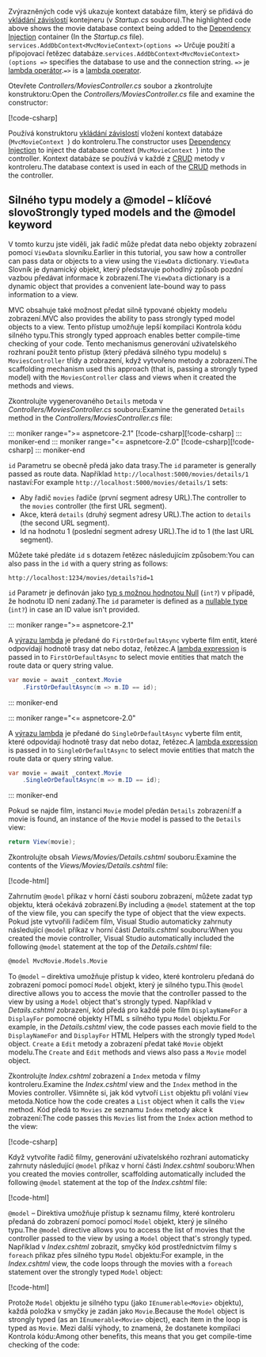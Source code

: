 <span data-ttu-id="de9a8-101">Zvýrazněných code výš ukazuje kontext databáze film, který se přidává do [vkládání závislostí](xref:fundamentals/dependency-injection) kontejneru (v *Startup.cs* souboru).</span><span class="sxs-lookup"><span data-stu-id="de9a8-101">The highlighted code above shows the movie database context being added to the [Dependency Injection](xref:fundamentals/dependency-injection) container (In the *Startup.cs* file).</span></span> <span data-ttu-id="de9a8-102">`services.AddDbContext<MvcMovieContext>(options =>` Určuje použití a připojovací řetězec databáze.</span><span class="sxs-lookup"><span data-stu-id="de9a8-102">`services.AddDbContext<MvcMovieContext>(options =>` specifies the database to use and the connection string.</span></span> <span data-ttu-id="de9a8-103">`=>` je [lambda operátor](/dotnet/articles/csharp/language-reference/operators/lambda-operator).</span><span class="sxs-lookup"><span data-stu-id="de9a8-103">`=>` is a [lambda operator](/dotnet/articles/csharp/language-reference/operators/lambda-operator).</span></span>

<span data-ttu-id="de9a8-104">Otevřete *Controllers/MoviesController.cs* soubor a zkontrolujte konstruktoru:</span><span class="sxs-lookup"><span data-stu-id="de9a8-104">Open the *Controllers/MoviesController.cs* file and examine the constructor:</span></span>

<!-- l.. Make copy of Movies controller because we comment out the initial index method and update it later  -->

[!code-csharp[](~/tutorials/first-mvc-app/start-mvc/sample/MvcMovie/Controllers/MC1.cs?name=snippet_1)] 

<span data-ttu-id="de9a8-105">Používá konstruktoru [vkládání závislostí](xref:fundamentals/dependency-injection) vložení kontext databáze (`MvcMovieContext `) do kontroleru.</span><span class="sxs-lookup"><span data-stu-id="de9a8-105">The constructor uses [Dependency Injection](xref:fundamentals/dependency-injection) to inject the database context (`MvcMovieContext `) into the controller.</span></span> <span data-ttu-id="de9a8-106">Kontext databáze se používá v každé z [CRUD](https://wikipedia.org/wiki/Create,_read,_update_and_delete) metody v kontroleru.</span><span class="sxs-lookup"><span data-stu-id="de9a8-106">The database context is used in each of the [CRUD](https://wikipedia.org/wiki/Create,_read,_update_and_delete) methods in the controller.</span></span>

<a name="strongly-typed-models-keyword-label"></a>
<a name="strongly-typed-models-and-the--keyword"></a>

## <a name="strongly-typed-models-and-the-model-keyword"></a><span data-ttu-id="de9a8-107">Silného typu modely a @model – klíčové slovo</span><span class="sxs-lookup"><span data-stu-id="de9a8-107">Strongly typed models and the @model keyword</span></span>

<span data-ttu-id="de9a8-108">V tomto kurzu jste viděli, jak řadič může předat data nebo objekty zobrazení pomocí `ViewData` slovníku.</span><span class="sxs-lookup"><span data-stu-id="de9a8-108">Earlier in this tutorial, you saw how a controller can pass data or objects to a view using the `ViewData` dictionary.</span></span> <span data-ttu-id="de9a8-109">`ViewData` Slovník je dynamický objekt, který představuje pohodlný způsob pozdní vazbou předávat informace k zobrazení.</span><span class="sxs-lookup"><span data-stu-id="de9a8-109">The `ViewData` dictionary is a dynamic object that provides a convenient late-bound way to pass information to a view.</span></span>

<span data-ttu-id="de9a8-110">MVC obsahuje také možnost předat silně typované objekty modelu zobrazení.</span><span class="sxs-lookup"><span data-stu-id="de9a8-110">MVC also provides the ability to pass strongly typed model objects to a view.</span></span> <span data-ttu-id="de9a8-111">Tento přístup umožňuje lepší kompilaci Kontrola kódu silného typu.</span><span class="sxs-lookup"><span data-stu-id="de9a8-111">This strongly typed approach enables better compile-time checking of your code.</span></span> <span data-ttu-id="de9a8-112">Tento mechanismus generování uživatelského rozhraní použít tento přístup (který předává silného typu modelu) s `MoviesController` třídy a zobrazení, když vytvořeno metody a zobrazení.</span><span class="sxs-lookup"><span data-stu-id="de9a8-112">The scaffolding mechanism used this approach (that is, passing a strongly typed model) with the `MoviesController` class and views when it created the methods and views.</span></span>

<span data-ttu-id="de9a8-113">Zkontrolujte vygenerovaného `Details` metoda v *Controllers/MoviesController.cs* souboru:</span><span class="sxs-lookup"><span data-stu-id="de9a8-113">Examine the generated `Details` method in the *Controllers/MoviesController.cs* file:</span></span>

::: moniker range=">= aspnetcore-2.1"
<span data-ttu-id="de9a8-114">[!code-csharp[](~/tutorials/first-mvc-app/start-mvc/sample/MvcMovie21/Controllers/MoviesController.cs?name=snippet_details)]</span><span class="sxs-lookup"><span data-stu-id="de9a8-114">[!code-csharp[](~/tutorials/first-mvc-app/start-mvc/sample/MvcMovie21/Controllers/MoviesController.cs?name=snippet_details)]</span></span>
::: moniker-end
::: moniker range="<= aspnetcore-2.0"
<span data-ttu-id="de9a8-115">[!code-csharp[](~/tutorials/first-mvc-app/start-mvc/sample/MvcMovie/Controllers/MoviesController.cs?name=snippet_details)]</span><span class="sxs-lookup"><span data-stu-id="de9a8-115">[!code-csharp[](~/tutorials/first-mvc-app/start-mvc/sample/MvcMovie/Controllers/MoviesController.cs?name=snippet_details)]</span></span>
::: moniker-end


<span data-ttu-id="de9a8-116">`id` Parametru se obecně předá jako data trasy.</span><span class="sxs-lookup"><span data-stu-id="de9a8-116">The `id` parameter is generally passed as route data.</span></span> <span data-ttu-id="de9a8-117">Například `http://localhost:5000/movies/details/1` nastaví:</span><span class="sxs-lookup"><span data-stu-id="de9a8-117">For example `http://localhost:5000/movies/details/1` sets:</span></span>

* <span data-ttu-id="de9a8-118">Aby řadič `movies` řadiče (první segment adresy URL).</span><span class="sxs-lookup"><span data-stu-id="de9a8-118">The controller to the `movies` controller (the first URL segment).</span></span>
* <span data-ttu-id="de9a8-119">Akce, která `details` (druhý segment adresy URL).</span><span class="sxs-lookup"><span data-stu-id="de9a8-119">The action to `details` (the second URL segment).</span></span>
* <span data-ttu-id="de9a8-120">Id na hodnotu 1 (poslední segment adresy URL).</span><span class="sxs-lookup"><span data-stu-id="de9a8-120">The id to 1 (the last URL segment).</span></span>

<span data-ttu-id="de9a8-121">Můžete také předáte `id` s dotazem řetězec následujícím způsobem:</span><span class="sxs-lookup"><span data-stu-id="de9a8-121">You can also pass in the `id` with a query string as follows:</span></span>

`http://localhost:1234/movies/details?id=1`

<span data-ttu-id="de9a8-122">`id` Parametr je definován jako [typ s možnou hodnotou Null](/dotnet/csharp/programming-guide/nullable-types/index) (`int?`) v případě, že hodnotu ID není zadaný.</span><span class="sxs-lookup"><span data-stu-id="de9a8-122">The `id` parameter is defined as a [nullable type](/dotnet/csharp/programming-guide/nullable-types/index) (`int?`) in case an ID value isn't provided.</span></span>



::: moniker range=">= aspnetcore-2.1"

<span data-ttu-id="de9a8-123">A [výrazu lambda](/dotnet/articles/csharp/programming-guide/statements-expressions-operators/lambda-expressions) je předané do `FirstOrDefaultAsync` vyberte film entit, které odpovídají hodnotě trasy dat nebo dotaz, řetězec.</span><span class="sxs-lookup"><span data-stu-id="de9a8-123">A [lambda expression](/dotnet/articles/csharp/programming-guide/statements-expressions-operators/lambda-expressions) is passed in to `FirstOrDefaultAsync` to select movie entities that match the route data or query string value.</span></span>

```csharp
var movie = await _context.Movie
    .FirstOrDefaultAsync(m => m.ID == id);
```
::: moniker-end

::: moniker range="<= aspnetcore-2.0"

<span data-ttu-id="de9a8-124">A [výrazu lambda](/dotnet/articles/csharp/programming-guide/statements-expressions-operators/lambda-expressions) je předané do `SingleOrDefaultAsync` vyberte film entit, které odpovídají hodnotě trasy dat nebo dotaz, řetězec.</span><span class="sxs-lookup"><span data-stu-id="de9a8-124">A [lambda expression](/dotnet/articles/csharp/programming-guide/statements-expressions-operators/lambda-expressions) is passed in to `SingleOrDefaultAsync` to select movie entities that match the route data or query string value.</span></span>

```csharp
var movie = await _context.Movie
    .SingleOrDefaultAsync(m => m.ID == id);
```
::: moniker-end



<span data-ttu-id="de9a8-125">Pokud se najde film, instanci `Movie` model předán `Details` zobrazení:</span><span class="sxs-lookup"><span data-stu-id="de9a8-125">If a movie is found, an instance of the `Movie` model is passed to the `Details` view:</span></span>

```csharp
return View(movie);
   ```

<span data-ttu-id="de9a8-126">Zkontrolujte obsah *Views/Movies/Details.cshtml* souboru:</span><span class="sxs-lookup"><span data-stu-id="de9a8-126">Examine the contents of the *Views/Movies/Details.cshtml* file:</span></span>

[!code-html[](~/tutorials/first-mvc-app/start-mvc/sample/MvcMovie/Views/Movies/DetailsOriginal.cshtml)]

<span data-ttu-id="de9a8-127">Zahrnutím `@model` příkaz v horní části souboru zobrazení, můžete zadat typ objektu, která očekává zobrazení.</span><span class="sxs-lookup"><span data-stu-id="de9a8-127">By including a `@model` statement at the top of the view file, you can specify the type of object that the view expects.</span></span> <span data-ttu-id="de9a8-128">Pokud jste vytvořili řadičem film, Visual Studio automaticky zahrnuty následující `@model` příkaz v horní části *Details.cshtml* souboru:</span><span class="sxs-lookup"><span data-stu-id="de9a8-128">When you created the movie controller, Visual Studio automatically included the following `@model` statement at the top of the *Details.cshtml* file:</span></span>

```HTML
@model MvcMovie.Models.Movie
   ```

<span data-ttu-id="de9a8-129">To `@model` – direktiva umožňuje přístup k video, které kontroleru předaná do zobrazení pomocí pomocí `Model` objekt, který je silného typu.</span><span class="sxs-lookup"><span data-stu-id="de9a8-129">This `@model` directive allows you to access the movie that the controller passed to the view by using a `Model` object that's strongly typed.</span></span> <span data-ttu-id="de9a8-130">Například v *Details.cshtml* zobrazení, kód předá pro každé pole film `DisplayNameFor` a `DisplayFor` pomocné objekty HTML s silného typu `Model` objektu.</span><span class="sxs-lookup"><span data-stu-id="de9a8-130">For example, in the *Details.cshtml* view, the code passes each movie field to the `DisplayNameFor` and `DisplayFor` HTML Helpers with the strongly typed `Model` object.</span></span> <span data-ttu-id="de9a8-131">`Create` a `Edit` metody a zobrazení předat také `Movie` objekt modelu.</span><span class="sxs-lookup"><span data-stu-id="de9a8-131">The `Create` and `Edit` methods and views also pass a `Movie` model object.</span></span>

<span data-ttu-id="de9a8-132">Zkontrolujte *Index.cshtml* zobrazení a `Index` metoda v filmy kontroleru.</span><span class="sxs-lookup"><span data-stu-id="de9a8-132">Examine the *Index.cshtml* view and the `Index` method in the Movies controller.</span></span> <span data-ttu-id="de9a8-133">Všimněte si, jak kód vytvoří `List` objektu při volání `View` metoda.</span><span class="sxs-lookup"><span data-stu-id="de9a8-133">Notice how the code creates a `List` object when it calls the `View` method.</span></span> <span data-ttu-id="de9a8-134">Kód předá to `Movies` ze seznamu `Index` metody akce k zobrazení:</span><span class="sxs-lookup"><span data-stu-id="de9a8-134">The code passes this `Movies` list from the `Index` action method to the view:</span></span>

[!code-csharp[](~/tutorials/first-mvc-app/start-mvc/sample/MvcMovie/Controllers/MC1.cs?name=snippet_index)]

<span data-ttu-id="de9a8-135">Když vytvoříte řadič filmy, generování uživatelského rozhraní automaticky zahrnuty následující `@model` příkaz v horní části *Index.cshtml* souboru:</span><span class="sxs-lookup"><span data-stu-id="de9a8-135">When you created the movies controller, scaffolding automatically included the following `@model` statement at the top of the *Index.cshtml* file:</span></span>

<!-- Copy Index.cshtml to IndexOriginal.cshtml -->

[!code-html[](~/tutorials/first-mvc-app/start-mvc/sample/MvcMovie/Views/Movies/IndexOriginal.cshtml?range=1)]

<span data-ttu-id="de9a8-136">`@model` – Direktiva umožňuje přístup k seznamu filmy, které kontroleru předaná do zobrazení pomocí pomocí `Model` objekt, který je silného typu.</span><span class="sxs-lookup"><span data-stu-id="de9a8-136">The `@model` directive allows you to access the list of movies that the controller passed to the view by using a `Model` object that's strongly typed.</span></span> <span data-ttu-id="de9a8-137">Například v *Index.cshtml* zobrazit, smyčky kód prostřednictvím filmy s `foreach` příkaz přes silného typu `Model` objektu:</span><span class="sxs-lookup"><span data-stu-id="de9a8-137">For example, in the *Index.cshtml* view, the code loops through the movies with a `foreach` statement over the strongly typed `Model` object:</span></span>

[!code-html[](~/tutorials/first-mvc-app/start-mvc/sample/MvcMovie/Views/Movies/IndexOriginal.cshtml?highlight=1,31,34,37,40,43,46-48)]

<span data-ttu-id="de9a8-138">Protože `Model` objektu je silného typu (jako `IEnumerable<Movie>` objektu), každá položka v smyčky je zadán jako `Movie`.</span><span class="sxs-lookup"><span data-stu-id="de9a8-138">Because the `Model` object is strongly typed (as an `IEnumerable<Movie>` object), each item in the loop is typed as `Movie`.</span></span> <span data-ttu-id="de9a8-139">Mezi další výhody, to znamená, že dostanete kompilaci Kontrola kódu:</span><span class="sxs-lookup"><span data-stu-id="de9a8-139">Among other benefits, this means that you get compile-time checking of the code:</span></span>
